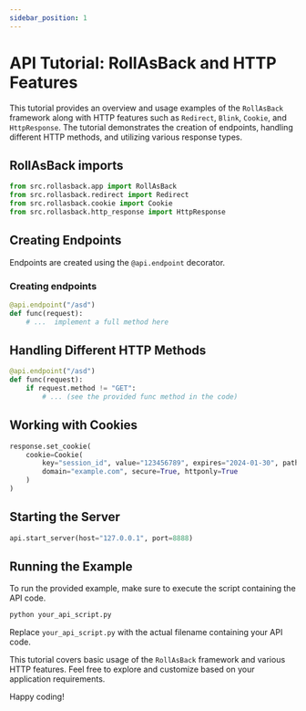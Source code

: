 ```yaml
---
sidebar_position: 1
---
```

 
# API Tutorial: RollAsBack and HTTP Features

This tutorial provides an overview and usage examples of the `RollAsBack` framework along with HTTP features such as `Redirect`, `Blink`, `Cookie`, and `HttpResponse`. The tutorial demonstrates the creation of endpoints, handling different HTTP methods, and utilizing various response types.

## RollAsBack imports

```python
from src.rollasback.app import RollAsBack
from src.rollasback.redirect import Redirect
from src.rollasback.cookie import Cookie
from src.rollasback.http_response import HttpResponse
```

## Creating Endpoints

Endpoints are created using the `@api.endpoint` decorator.

### Creating endpoints
 
```python
@api.endpoint("/asd")
def func(request):
    # ...  implement a full method here
```

 
## Handling Different HTTP Methods

```python
@api.endpoint("/asd")
def func(request):
    if request.method != "GET":
        # ... (see the provided func method in the code)
```

## Working with Cookies

```python
response.set_cookie(
    cookie=Cookie(
        key="session_id", value="123456789", expires="2024-01-30", path="/app",
        domain="example.com", secure=True, httponly=True
    )
)
```

## Starting the Server

```python
api.start_server(host="127.0.0.1", port=8888)
```

## Running the Example

To run the provided example, make sure to execute the script containing the API code.

```bash
python your_api_script.py
```

Replace `your_api_script.py` with the actual filename containing your API code.

This tutorial covers basic usage of the `RollAsBack` framework and various HTTP features. Feel free to explore and customize based on your application requirements.

Happy coding!
